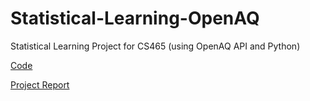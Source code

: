 # Statistical-Learning-OpenAQ
Statistical Learning Project for CS465 (using OpenAQ API and Python)

[Code](https://github.com/davidtstran/Statistical-Learning-OpenAQ/blob/master/CS465%20Project%20Code.py)

[Project Report](https://github.com/davidtstran/Statistical-Learning-OpenAQ/blob/master/CS465%20Project%20Report.pdf)
